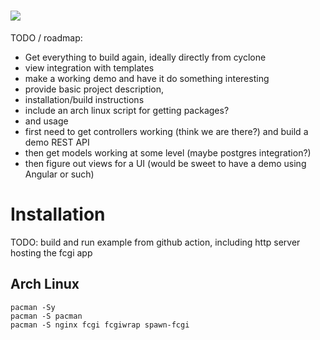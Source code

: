 # <img src="html/logo.png">

TODO / roadmap: 

- Get everything to build again, ideally directly from cyclone
- view integration with templates
- make a working demo and have it do something interesting
- provide basic project description,
- installation/build instructions 
- include an arch linux script for getting packages?
- and usage
- first need to get controllers working (think we are there?) and build a demo REST API
- then get models working at some level (maybe postgres integration?)
- then figure out views for a UI (would be sweet to have a demo using Angular or such)

# Installation

TODO: build and run example from github action, including http server hosting the fcgi app

## Arch Linux

    pacman -Sy
    pacman -S pacman
    pacman -S nginx fcgi fcgiwrap spawn-fcgi

